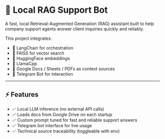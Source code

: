 # 🧠 Local RAG Support Bot

A fast, local Retrieval-Augmented Generation (RAG) assistant built to help company support agents answer client inquiries quickly and reliably.

This project integrates:
- 🦜 LangChain for orchestration
- 💾 FAISS for vector search
- 🤗 HuggingFace embeddings
- 🦙 LlamaCpp
- 📄 Google Docs / Sheets / PDFs as context sources
- 💬 Telegram Bot for interaction

---

## ⚡ Features

- ✅ Local LLM inference (no external API calls)
- ✅ Loads docs from Google Drive on each startup
- ✅ Custom prompt tuned for fast and reliable support answers
- ✅ Telegram bot interface for live usage
- ✅ Technical source traceability (toggleable with env)
